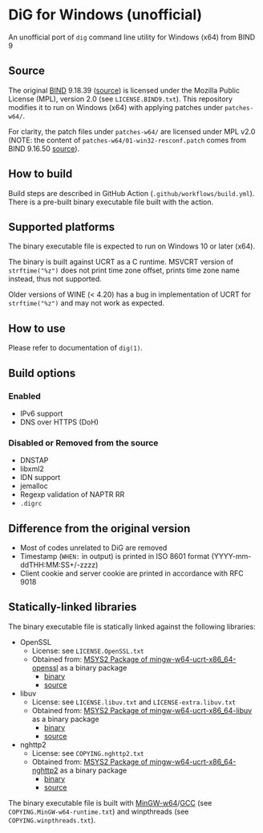 # DiG for Windows (unofficial)

An unofficial port of `dig` command line utility for Windows (x64) from BIND 9

## Source

The original [BIND](https://www.isc.org/bind/) 9.18.39 ([source](https://downloads.isc.org/isc/bind9/9.18.39/bind-9.18.39.tar.xz)) is licensed under the Mozilla Public License (MPL), version 2.0 (see `LICENSE.BIND9.txt`).
This repository modifies it to run on Windows (x64) with applying patches under `patches-w64/`.

For clarity, the patch files under `patches-w64/` are licensed under MPL v2.0 (NOTE: the content of `patches-w64/01-win32-resconf.patch` comes from BIND 9.16.50 [source](https://downloads.isc.org/isc/bind9/9.16.50/bind-9.16.50.tar.xz)).

## How to build

Build steps are described in GitHub Action (`.github/workflows/build.yml`).
There is a pre-built binary executable file built with the action.

## Supported platforms

The binary executable file is expected to run on Windows 10 or later (x64).

The binary is built against UCRT as a C runtime.
MSVCRT version of `strftime("%z")` does not print time zone offset, prints time zone name instead, thus not supported.

Older versions of WINE (< 4.20) has a bug in implementation of UCRT for `strftime("%z")` and may not work as expected.

## How to use

Please refer to documentation of `dig(1)`.

## Build options

### Enabled

- IPv6 support
- DNS over HTTPS (DoH)

### Disabled or Removed from the source

- DNSTAP
- libxml2
- IDN support
- jemalloc
- Regexp validation of NAPTR RR
- `.digrc`

## Difference from the original version

- Most of codes unrelated to DiG are removed
- Timestamp (`WHEN:` in output) is printed in ISO 8601 format (YYYY-mm-ddTHH:MM:SS+/-zzzz)
- Client cookie and server cookie are printed in accordance with RFC 9018

## Statically-linked libraries

The binary executable file is statically linked against the following libraries:

- OpenSSL
  - License: see `LICENSE.OpenSSL.txt`
  - Obtained from: [MSYS2 Package of mingw-w64-ucrt-x86_64-openssl](https://packages.msys2.org/packages/mingw-w64-ucrt-x86_64-openssl) as a binary package
    - [binary](https://mirror.msys2.org/mingw/ucrt64/mingw-w64-ucrt-x86_64-openssl-3.5.2-2-any.pkg.tar.zst)
    - [source](https://mirror.msys2.org/mingw/sources/mingw-w64-openssl-3.5.2-2.src.tar.zst)
- libuv
  - License: see `LICENSE.libuv.txt` and `LICENSE-extra.libuv.txt`
  - Obtained from: [MSYS2 Package of mingw-w64-ucrt-x86_64-libuv](https://packages.msys2.org/packages/mingw-w64-ucrt-x86_64-libuv) as a binary package
    - [binary](https://mirror.msys2.org/mingw/ucrt64/mingw-w64-ucrt-x86_64-libuv-1.51.0-1-any.pkg.tar.zst)
    - [source](https://mirror.msys2.org/mingw/sources/mingw-w64-libuv-1.51.0-1.src.tar.zst)
- nghttp2
  - License: see `COPYING.nghttp2.txt`
  - Obtained from: [MSYS2 Package of mingw-w64-ucrt-x86_64-nghttp2](https://packages.msys2.org/packages/mingw-w64-ucrt-x86_64-nghttp2) as a binary package
    - [binary](https://mirror.msys2.org/mingw/ucrt64/mingw-w64-ucrt-x86_64-nghttp2-1.67.0-1-any.pkg.tar.zst)
    - [source](https://mirror.msys2.org/mingw/sources/mingw-w64-nghttp2-1.67.0-1.src.tar.zst)

The binary executable file is built with [MinGW-w64](https://www.mingw-w64.org/)/[GCC](https://gcc.gnu.org/) (see `COPYING.MinGW-w64-runtime.txt`) and winpthreads (see `COPYING.winpthreads.txt`).
